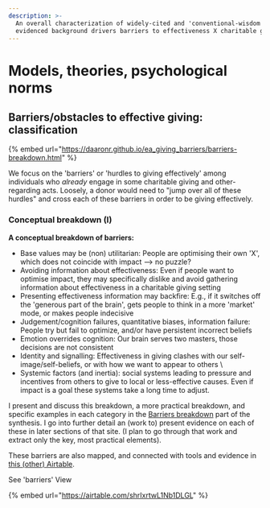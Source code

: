 ```yaml
---
description: >-
  An overall characterization of widely-cited and 'conventional-wisdom'
  evidenced background drivers barriers to effectiveness X charitable giving
---
```


# Models, theories, psychological norms

## Barriers/obstacles to effective giving: classification

{% embed url="https://daaronr.github.io/ea_giving_barriers/barriers-breakdown.html" %}

We focus on the 'barriers' or 'hurdles to giving effectively' among individuals who _already_ engage in some charitable giving and other-regarding acts. Loosely, a donor would need to "jump over all of these hurdles" and cross each of these barriers in order to be giving effectively.

### Conceptual breakdown (I)

**A conceptual breakdown of barriers:**

* Base values may be (non) utilitarian: People are optimising their own 'X', which does not coincide with impact --> no puzzle?
* Avoiding information about effectiveness: Even if people want to optimise impact, they may specifically dislike and avoid gathering information about effectiveness in a charitable giving setting
* Presenting effectiveness information may backfire: E.g., if it switches off the 'generous part of the brain', gets people to think in a more 'market' mode, or makes people indecisive
* Judgement/cognition failures, quantitative biases, information failure: People try but fail to optimize, and/or have persistent incorrect beliefs
* Emotion overrides cognition: Our brain serves two masters, those decisions are not consistent
* Identity and signalling: Effectiveness in giving clashes with our self-image/self-beliefs, or with how we want to appear to others \\
* Systemic factors (and inertia): social systems leading to pressure and incentives from others to give to local or less-effective causes. Even if impact is a goal these systems take a long time to adjust.

I present and discuss this breakdown, a more practical breakdown, and specific examples in each category in the [Barriers breakdown](https://daaronr.github.io/ea\_giving\_barriers/barriers-breakdown.html#barriers-concept) part of the synthesis. I go into further detail an (work to) present evidence on each of these in later sections of that site. (I plan to go through that work and extract only the key, most practical elements).

These barriers are also mapped, and connected with tools and evidence in [this (other) Airtable](https://airtable.com/invite/l?inviteId=invfxhuOkmvi1DOKh\&inviteToken=cee3b07b80a8ec3d4a4ca146dfe5148cde17e637c156719822d8732fbff46e3c).

See 'barriers' View

{% embed url="https://airtable.com/shrIxrtwL1Nb1DLGL" %}
